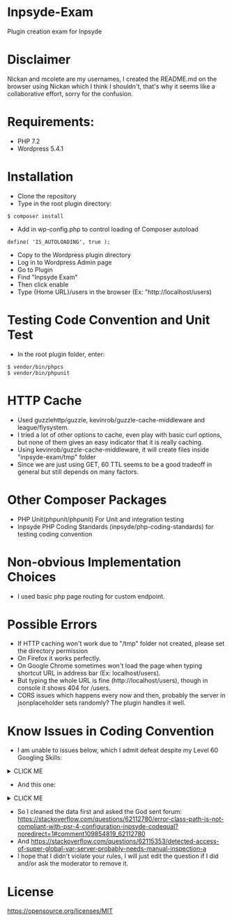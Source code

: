 # Inpsyde-Exam
Plugin creation exam for Inpsyde

# Disclaimer
Nickan and mcolete are my usernames, I created the README.md on the browser using Nickan which I think I shouldn't, that's why it seems like a collaborative effort, sorry for the confusion.

# Requirements:
- PHP 7.2
- Wordpress 5.4.1

# Installation
- Clone the repository
- Type in the root plugin directory:
```
$ composer install
```
- Add in wp-config.php to control loading of Composer autoload
```
define( 'IS_AUTOLOADING', true );
```
- Copy to the Wordpress plugin directory
- Log in to Wordpress Admin page
- Go to Plugin
- Find "Inpsyde Exam"
- Then click enable
- Type {Home URL}/users in the browser (Ex: "http://localhost/users)

# Testing Code Convention and Unit Test
- In the root plugin folder, enter:
```
$ vendor/bin/phpcs
$ vendor/bin/phpunit
```

# HTTP Cache
- Used guzzlehttp/guzzle, kevinrob/guzzle-cache-middleware and league/flysystem.
- I tried a lot of other options to cache, even play with basic curl options, but none of them gives an easy indicator that it is really caching.
- Using kevinrob/guzzle-cache-middleware, it will create files inside "inpsyde-exam/tmp" folder
- Since we are just using GET, 60 TTL seems to be a good tradeoff in general but still depends on many factors.

# Other Composer Packages
- PHP Unit(phpunit/phpunit) For Unit and integration testing
- Inpsyde PHP Coding Standards (inpsyde/php-coding-standards) for testing coding convention

# Non-obvious Implementation Choices
- I used basic php page routing for custom endpoint.

# Possible Errors
- If HTTP caching won't work due to "/tmp" folder not created, please set the directory permission 
- On Firefox it works perfectly.
- On Google Chrome sometimes won't load the page when typing shortcut URL in address bar (Ex: localhost/users).
- But typing the whole URL is fine (http://localhost/users), though in console it shows 404 for /users.
- CORS issues which happens every now and then, probably the server in jsonplaceholder sets randomly? The plugin handles it well.

# Know Issues in Coding Convention


- I am unable to issues below, which I admit defeat despite my Level 60 Googling Skills:
<details><summary>CLICK ME</summary>

```
 16 | ERROR | Class 'Inpsyde\Model\Users', located at
    |       | '/home/src/wordpress/wp-content/plugins/inpsyde-exam/src/model/Users.php', is not
    |       | compliant with PSR-4 configuration. (Inpsyde.CodeQuality.Psr4.InvalidPSR4)
```

</details>

- And this one:

<details><summary>CLICK ME</summary>

````
 18 | ERROR   | Class 'Inpsyde\Inpsyde', located at
    |         | '/home/src/wordpress/wp-content/plugins/inpsyde-exam/src/Inpsyde.php', is not
    |         | compliant with PSR-4 configuration. (Inpsyde.CodeQuality.Psr4.InvalidPSR4)
 29 | WARNING | Detected access of super global var $_SERVER, probably needs manual inspection.
    |         | (WordPress.VIP.SuperGlobalInputUsage.AccessDetected)
 30 | WARNING | Detected access of super global var $_SERVER, probably needs manual inspection.
    |         | (WordPress.VIP.SuperGlobalInputUsage.AccessDetected)
 30 | ERROR   | Missing wp_unslash() before sanitization. (WordPress.VIP.ValidatedSanitizedInput.MissingUnslash)
````
</details>

- So I cleaned the data first and asked the God sent forum: https://stackoverflow.com/questions/62112780/error-class-path-is-not-compliant-with-psr-4-configuration-inpsyde-codequal?noredirect=1#comment109854819_62112780
- And https://stackoverflow.com/questions/62115353/detected-access-of-super-global-var-server-probably-needs-manual-inspection-a
- I hope that I didn't violate your rules, I will just edit the question if I did and/or ask the moderator to remove it.


# License

https://opensource.org/licenses/MIT
